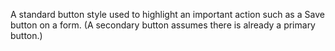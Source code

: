 A standard button style used to highlight an important action such as a Save button on a form. (A secondary button assumes there is already a primary button.)